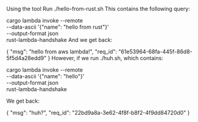 Using the tool
Run ./hello-from-rust.sh This contains the following query:

  cargo lambda invoke --remote \
    --data-ascii '{"name": "hello from rust"}' \
    --output-format json \
    rust-lambda-handshake
And we get back:

  {
  "msg": "hello from aws lambda!",
  "req_id": "61e53964-68fa-445f-86d8-5f5d4a28edd9"
  }
However, if we run ./huh.sh, which contains:

  cargo lambda invoke --remote \
    --data-ascii '{"name": "hello"}' \
    --output-format json \
    rust-lambda-handshake
    
We get back:

  {
    "msg": "huh?",
    "req_id": "22bd9a8a-3e62-4f8f-b8f2-4f9dd84720d0"
  }
